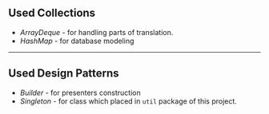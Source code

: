 ## Used Collections
- *ArrayDeque* - for handling parts of translation.
- *HashMap* - for database modeling

---

## Used Design Patterns
- *Builder* - for presenters construction
- *Singleton* - for class which placed in `util` package of this project.

